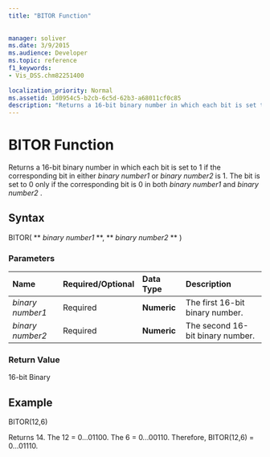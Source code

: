 ```yaml
---
title: "BITOR Function"
 
 
manager: soliver
ms.date: 3/9/2015
ms.audience: Developer
ms.topic: reference
f1_keywords:
- Vis_DSS.chm82251400
 
localization_priority: Normal
ms.assetid: 1d0954c5-b2cb-6c5d-62b3-a68011cf0c85
description: "Returns a 16-bit binary number in which each bit is set to 1 if the corresponding bit in either binary number1 or binary number2 is 1. The bit is set to 0 only if the corresponding bit is 0 in both binary number1 and binary number2 ."
---
```


# BITOR Function

Returns a 16-bit binary number in which each bit is set to 1 if the corresponding bit in either  *binary number1*  or  *binary number2*  is 1. The bit is set to 0 only if the corresponding bit is 0 in both  *binary number1*  and  *binary number2*  . 
  
## Syntax

BITOR( ** *binary number1* **, ** *binary number2* ** ) 
  
### Parameters

|**Name**|**Required/Optional**|**Data Type**|**Description**|
|:-----|:-----|:-----|:-----|
| _binary number1_ <br/> |Required  <br/> |**Numeric** <br/> |The first 16-bit binary number.  <br/> |
| _binary number2_ <br/> |Required  <br/> |**Numeric** <br/> |The second 16-bit binary number.  <br/> |
   
### Return Value

16-bit Binary
  
## Example

BITOR(12,6)
  
Returns 14. The 12 = 0...01100. The 6 = 0...00110. Therefore, BITOR(12,6) = 0...01110.
  

